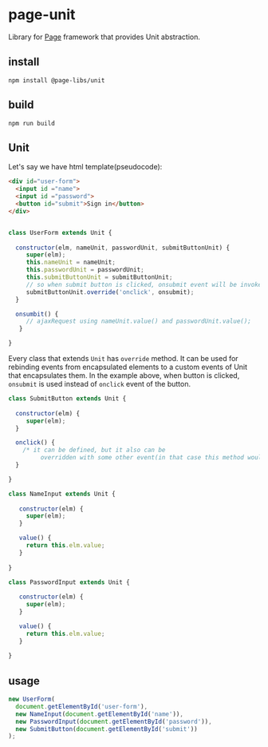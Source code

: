 # page-unit
Library for [Page](https://github.com/Guseyn/page) framework that provides Unit abstraction.

## install

`npm install @page-libs/unit`

## build

`npm run build`

## Unit

Let's say we have html template(pseudocode):

```html
<div id="user-form">
  <input id ="name">
  <input id ="password">
  <button id="submit">Sign in</button>
</div>
```

```js

class UserForm extends Unit {
  
  constructor(elm, nameUnit, passwordUnit, submitButtonUnit) {
     super(elm);
     this.nameUnit = nameUnit;
     this.passwordUnit = passwordUnit;
     this.submitButtonUnit = submitButtonUnit;
     // so when submit button is clicked, onsubmit event will be invoked
     submitButtonUnit.override('onclick', onsubmit); 
  }

  onsumbit() {
     // ajaxRequest using nameUnit.value() and passwordUnit.value();
   }

}
```

Every class that extends `Unit` has `override` method. It can be used for rebinding events from encapsulated elements to a custom events of Unit that encapsulates them. In the example above, when button is clicked, `onsubmit` is used instead of `onclick` event of the button.

```js
class SubmitButton extends Unit {
  
  constructor(elm) {
     super(elm);
  }

  onclick() {
    /* it can be defined, but it also can be
         overridden with some other event(in that case this method would be ignored) */
  }

}
```

```js
class NameInput extends Unit {
     
   constructor(elm) {
     super(elm);
   }

   value() {
     return this.elm.value;
   }
 
}
```

```js
class PasswordInput extends Unit {
     
   constructor(elm) {
     super(elm);
   }

   value() {
     return this.elm.value;
   }
 
}
```

## usage

```js
new UserForm(
  document.getElementById('user-form'), 
  new NameInput(document.getElementById('name')),
  new PasswordInput(document.getElementById('password')),
  new SubmitButton(document.getElementById('submit'))
);

```


